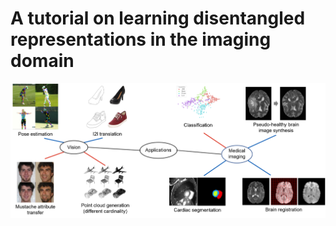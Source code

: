 # A tutorial on learning disentangled representations in the imaging domain

![applications](./assets/applications.png)
